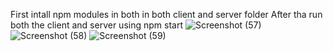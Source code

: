 First intall npm modules in both in both client and server folder
After tha run both the client and server using npm start
![Screenshot (57)](https://github.com/PiyushMishra007/XenonStack/assets/79704147/1db6bb3b-b6ac-4856-9a1f-05fb17415d70)
![Screenshot (58)](https://github.com/PiyushMishra007/XenonStack/assets/79704147/dcdce176-7198-458f-ade9-782759ca349a)
![Screenshot (59)](https://github.com/PiyushMishra007/XenonStack/assets/79704147/5075891d-4c00-4706-8428-e3d3238c6e9f)
